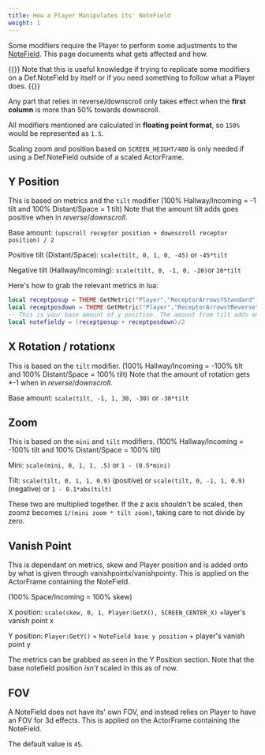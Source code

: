 ```yaml
---
title: How a Player Manipulates its' NoteField
weight: 1
---
```


Some modifiers require the Player to perform some adjustments to the [NoteField](../). This page documents what gets affected and how.

{{<hint info>}}
Note that this is useful knowledge if trying to replicate some modifiers on a Def.NoteField by itself or if you need something to follow what a Player does.
{{</hint>}}

Any part that relies in reverse/downscroll only takes effect when the **first column** is more than 50% towards downscroll.

All modifiers mentioned are calculated in **floating point format**, so `150%` would be represented as `1.5`.

Scaling zoom and position based on `SCREEN_HEIGHT/480` is only needed if using a Def.NoteField outside of a scaled ActorFrame.

## Y Position
This is based on metrics and the `tilt` modifier (100% Hallway/Incoming = -1 tilt and 100% Distant/Space = 1 tilt)
Note that the amount tilt adds goes positive when in *reverse*/*downscroll*.

Base amount: `(upscroll receptor position + downscroll receptor position) / 2`

Positive tilt (Distant/Space): `scale(tilt, 0, 1, 0, -45)` or `-45*tilt`

Negative tilt (Hallway/Incoming): `scale(tilt, 0, -1, 0, -20)`or `20*tilt`

Here's how to grab the relevant metrics in lua:
```lua
local receptposup = THEME:GetMetric("Player","ReceptorArrowsYStandard")
local receptposdown = THEME:GetMetric("Player","ReceptorArrowsYReverse")
-- This is your base amount of y position. The amount from tilt adds onto this.
local notefieldy = (receptposup + receptposdown)/2
```

## X Rotation / rotationx
This is based on the `tilt` modifier. (100% Hallway/Incoming = -100% tilt and 100% Distant/Space = 100% tilt)
Note that the amount of rotation gets \*-1 when in *reverse*/*downscroll*.

Base amount: `scale(tilt, -1, 1, 30, -30)` or `-30*tilt`

## Zoom
This is based on the `mini` and `tilt` modifiers. (100% Hallway/Incoming = -100% tilt and 100% Distant/Space = 100% tilt)

Mini: `scale(mini, 0, 1, 1, .5)` or `1 - (0.5*mini)`

Tilt: `scale(tilt, 0, 1, 1, 0.9)` (positive) or `scale(tilt, 0, -1, 1, 0.9)` (negative) or `1 - 0.1*abs(tilt)`

These two are multiplied together. If the z axis shouldn't be scaled, then zoomz becomes `1/(mini zoom * tilt zoom)`, taking care to not divide by zero.

## Vanish Point
This is dependant on metrics, skew and Player position and is added onto by what is given through vanishpointx/vanishpointy. This is applied on the ActorFrame containing the NoteField.

(100% Space/Incoming = 100% skew)

X position: `scale(skew, 0, 1, Player:GetX(), SCREEN_CENTER_X)` +layer's vanish point x

Y position: `Player:GetY()` + `NoteField base y position` + player's vanish point y

The metrics can be grabbed as seen in the Y Position section. Note that the base notefield position *isn't* scaled in this as of now.

## FOV
A NoteField does not have its' own FOV, and instead relies on Player to have an FOV for 3d effects. This is applied on the ActorFrame containing the NoteField.

The default value is `45`.
